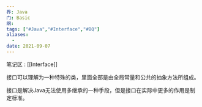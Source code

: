 ```yaml
---
界: Java
门: Basic
纲: 
tags: ["#Java","#Interface","#BQ"]
aliases:
  - 
date: 2021-09-07
---
```



笔记区 : [[Interface]]

接口可以理解为一种特殊的类，里面全部是由全局常量和公共的抽象方法所组成。

接口是解决Java无法使用多继承的一种手段，但是接口在实际中更多的作用是制定标准。